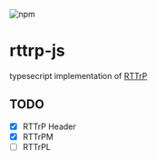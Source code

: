 ![npm](https://img.shields.io/npm/v/%40jwetzell%2Frttrp)
# rttrp-js
typesecript implementation of [RTTrP](https://rttrp.github.io/RTTrP-Wiki/index.html)

## TODO
- [x] RTTrP Header
- [x] RTTrPM
- [ ] RTTrPL